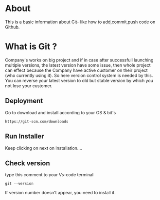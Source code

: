 
# About

This is a basic information about Git- like how to add,commit,push code on Github. 

# What is Git ?

Company's works on big project and if in case after successfull launching multiple versions, the latest version have some issue, then whole project can effect because the Company have active customer on their project (who currently using it). So here version control system is needed by this. You can reverse your latest version to old but stable version by which you not lose your customer. 

Deployment
-----
Go to download and install according to your OS 
& bit's



    https://git-scm.com/downloads

## Run Installer

Keep clicking on next on Installation....

    
## Check version
type this comment to your Vs-code terminal

    git --version
If version number doesn't appear, you need to install it.
